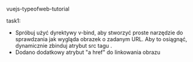 vuejs-typeofweb-tutorial

task1:
- Spróbuj użyć dyrektywy v-bind, aby stworzyć proste narzędzie do sprawdzania jak wygląda obrazek o zadanym URL. Aby to osiągnąć, dynamicznie zbinduj atrybut src tagu <img />.
- Dodano dodatkowy atrybut "a href" do linkowania obrazu